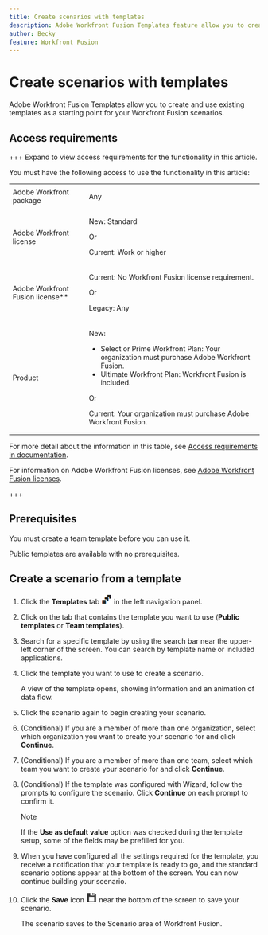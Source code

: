 ```yaml
---
title: Create scenarios with templates
description: Adobe Workfront Fusion Templates feature allow you to create and use existing templates as a starting point for your Workfront Fusion scenarios.
author: Becky
feature: Workfront Fusion
---
```

# Create scenarios with templates

Adobe Workfront Fusion Templates allow you to create and use existing templates as a starting point for your Workfront Fusion scenarios.

## Access requirements

+++ Expand to view access requirements for the functionality in this article.

You must have the following access to use the functionality in this article:

<table style="table-layout:auto">
 <col> 
 <col> 
 <tbody> 
  <tr> 
   <td role="rowheader">Adobe Workfront package 
   <td> <p>Any</p> </td> 
  </tr> 
  <tr data-mc-conditions=""> 
   <td role="rowheader">Adobe Workfront license</td> 
   <td> <p>New: Standard</p><p>Or</p><p>Current: Work or higher</p> </td> 
  </tr> 
  <tr> 
   <td role="rowheader">Adobe Workfront Fusion license**</td> 
   <td>
   <p>Current: No Workfront Fusion license requirement.</p>
   <p>Or</p>
   <p>Legacy: Any </p>
   </td> 
  </tr> 
  <tr> 
   <td role="rowheader">Product</td> 
   <td>
   <p>New:</p> <ul><li>Select or Prime Workfront Plan: Your organization must purchase Adobe Workfront Fusion.</li><li>Ultimate Workfront Plan: Workfront Fusion is included.</li></ul>
   <p>Or</p>
   <p>Current: Your organization must purchase Adobe Workfront Fusion.</p>
   </td> 
  </tr>
 </tbody> 
</table>

For more detail about the information in this table, see [Access requirements in documentation](/help/workfront-fusion/set-up-and-manage-workfront-fusion/licensing-operations-overview/access-level-requirements-in-documentation.md).

For information on Adobe Workfront Fusion licenses, see [Adobe Workfront Fusion licenses](/help/workfront-fusion/set-up-and-manage-workfront-fusion/licensing-operations-overview/license-automation-vs-integration.md).

+++

## Prerequisites

You must create a team template before you can use it.

Public templates are available with no prerequisites.

## Create a scenario from a template

1. Click the **Templates** tab ![](assets/templates-icon.png) in the left navigation panel.
1. Click on the tab that contains the template you want to use (**Public templates** or **Team templates**).
1. Search for a specific template by using the search bar near the upper-left corner of the screen. You can search by template name or included applications.
1. Click the template you want to use to create a scenario.
 
   A view of the template opens, showing information and an animation of data flow.

1. Click the scenario again to begin creating your scenario.
1. (Conditional) If you are a member of more than one organization, select which organization you want to create your scenario for and click **Continue**.
1. (Conditional) If you are a member of more than one team, select which team you want to create your scenario for and click **Continue**.
1. (Conditional) If the template was configured with Wizard, follow the prompts to configure the scenario. Click **Continue** on each prompt to confirm it.

   >[!NOTE]
   >
   >If the **Use as default value** option was checked during the template setup, some of the fields may be prefilled for you.

1. When you have configured all the settings required for the template, you receive a notification that your template is ready to go, and the standard scenario options appear at the bottom of the screen. You can now continue building your scenario.

   <!--For information on building a scenario, see [Create a scenario in Adobe Workfront Fusion](../../../workfront-fusion/scenarios/create-a-scenario.md).-->

1. Click the **Save** icon ![](assets/save-icon.png) near the bottom of the screen to save your scenario.

   The scenario saves to the Scenario area of Workfront Fusion.
